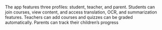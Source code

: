 The app features three profiles: student, teacher, and parent. Students can join courses, view content, and access
translation, OCR, and summarization features. Teachers can add courses and quizzes can be graded automatically.
Parents can track their children’s progress
